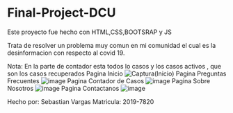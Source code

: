 # Final-Project-DCU
Este proyecto fue hecho con HTML,CSS,BOOTSRAP y JS

Trata de resolver un problema muy comun en mi comunidad el cual es la desinformacion con respecto al covid 19.

Nota: En la parte de contador esta todos lo casos y los casos activos , que son los casos recuperados
Pagina Inicio
![Captura(Inicio)](https://user-images.githubusercontent.com/78440424/129239847-daf7b14d-9d9e-40e5-b3d3-bf6ffa09b365.PNG)
Pagina Preguntas Frecuentes
![image](https://user-images.githubusercontent.com/78440424/129239938-8bdc971f-3c1a-4b3b-a4f8-a45a52216fca.png)
Pagina Contador de Casos
![image](https://user-images.githubusercontent.com/78440424/129240030-dd5c7918-88e4-41d8-b44c-b424a5d51ee6.png)
Pagina Sobre Nosotros
![image](https://user-images.githubusercontent.com/78440424/129240062-408e59c0-77e2-492c-8e41-6ae4088e8440.png)
Pagina Contactanos
![image](https://user-images.githubusercontent.com/78440424/129240092-e074f0d0-cdc1-4140-8860-c700cbf65ee0.png)


Hecho por: Sebastian Vargas 
Matricula: 2019-7820
